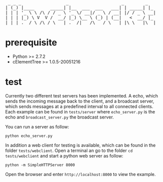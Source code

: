 <pre style="border: 0px; padding: 0px;">
 _ _ _                 _                    _        _   
| (_) |____      _____| |__  ___  ___   ___| | _____| |_ 
| | | '_ \ \ /\ / / _ \ '_ \/ __|/ _ \ / __| |/ / _ \ __|
| | | |_) \ V  V /  __/ |_) \__ \ (_) | (__|   <  __/ |_ 
|_|_|_.__/ \_/\_/ \___|_.__/|___/\___/ \___|_|\_\___|\__|
</pre>

# prerequisite

* Python >= 2.7.2
* cElementTree >= 1.0.5-20051216


# test
Currently two different test servers has been implemented. A echo, which sends the incoming message back to the client, and a broadcast server, which sends messages at a predefined interval to all connected clients. Each example can be found in `tests/server` where `echo_server.py` is the echo and `broadcast_server.py` the broadcast server.

You can run a server as follow:

    python echo_server.py

In addition a web client for testing is available, which can be found in the folder `tests/webclient`. Open a terminal an go to the folder `cd tests/webclient` and start a python web server as follow:

    python -m SimpleHTTPServer 8000
    
Open the browser and enter `http://localhost:8000` to view the example.
